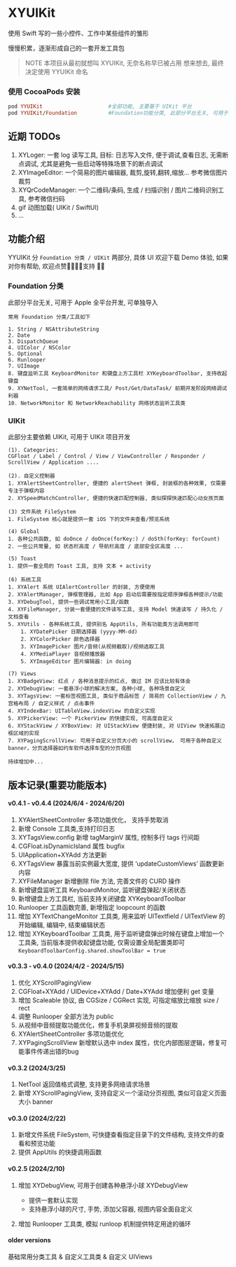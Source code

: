 # XYUIKit

使用 Swift 写的一些小控件、工作中某些组件的雏形

慢慢积累，逐渐形成自己的一套开发工具包

> NOTE
> 本项目从最初就想叫 XYUIKit, 无奈名称早已被占用
> 想来想去, 最终决定使用 YYUIKit 命名

### 使用 CocoaPods 安装

```ruby
pod YYUIKit                     #全部功能, 主要基于 UIKit 平台
pod YYUIKit/Foundation          #Foundation功能分类, 此部分平台无关, 可用于 Apple 全平台开发
```

## 近期 TODOs
1. XYLoger: 一套 log 读写工具, 目标: 日志写入文件, 便于调试,查看日志, 无需断点调试, 尤其是避免一些启动等特殊场景下的断点调试
2. XYImageEditor: 一个简易的图片编辑器, 裁剪,旋转,翻转,缩放... 参考微信图片裁剪
3. XYQrCodeManager: 一个二维码/条码, 生成 / 扫描识别 / 图片二维码识别工具, 参考微信扫码
4. gif 动图加载( UIKit / SwiftUI)
5. ...

## 功能介绍

YYUIKit 分 `Foundation 分类 / UIKit` 两部分, 具体 UI 欢迎下载 Demo 体验, 如果对你有帮助, 欢迎点赞🌟🌟🌟🌟支持 💪🎉

### Foundation 分类

此部分平台无关, 可用于 Apple 全平台开发, 可单独导入

```
常用 Foundation 分类/工具如下

1. String / NSAttributeString
2. Date
3. DispatchQueue
4. UIColor / NSColor
5. Optional
6. Runlooper
7. UIImage
8. 键盘监听工具 KeyboardMonitor 和键盘上方工具栏 XYKeyboardToolbar, 支持收起键盘
9. XYNetTool, 一套简单的网络请求工具/ Post/Get/DataTask/ 前期开发阶段网络调试利器
10. NetworkMonitor 和 NetworkReachability 网络状态监听工具类

```
    
### UIKit

此部分主要依赖 UIKit, 可用于 UIKit 项目开发

```
(1). Categories: 
CGFloat / Label / Control / View / ViewController / Responder / ScrollView / Application ....

(2). 自定义控制器
1. XYAlertSheetController, 便捷的 alertSheet 弹框, 封装框的各种效果, 仅需要专注于弹框内容
2. XYSpeedMatchController, 便捷的快速匹配控制器, 类似探探快速匹配心动女孩页面

(3) 文件系统 FileSystem
1. FileSystem 核心就是提供一套 iOS 下的文件夹查看/预览系统

(4) Global
1. 各种公共函数, 如 doOnce / doOnce(forKey:) / doSth(forKey: forCount)
2. 一些公共常量, 如 状态栏高度 / 导航栏高度 / 底部安全区高度 ...

(5) Toast
1. 提供一套全局的 Toast 工具, 支持 文本 + activity

(6) 系统工具
1. XYAlert 系统 UIAlertController 的封装, 方便使用
2. XYAlertManager, 弹框管理器, 比如 App 启动后需要按指定顺序弹框各种提示/功能
3. XYDebugTool, 提供一些调试常用小工具/函数
4. XYFileManager, 分装一套便捷的文件读写工具, 支持 Model 快速读写 / 持久化 / 文档查看
5. XYUtils - 各种系统工具, 提供别名 AppUtils, 所有功能类方法调用即可
	1. XYDatePicker 日期选择器 (yyyy-MM-dd)
	2. XYColorPicker 颜色选择器
	3. XYImagePicker 图片/音频(从视频截取)/视频选取工具
	4. XYMediaPlayer 音视频播放器
	5. XYImageEditor 图片编辑器: in doing

(7) Views
1. XYBadgeView: 红点 / 各种消息提示的红点, 做过 IM 应该比较有体会
2. XYDebugView: 一套悬浮小球的解决方案, 各种小球, 各种场景自定义
3. XYTagsView: 一套标签视图工具, 类似于商品标签 / 简易的 CollectionView / 九宫格布局 / 自定义样式 / 点击事件
4. XYIndexBar: UITableView.indexView 的自定义实现
5. XYPickerView: 一个 PickerView 的快捷实现, 可高度自定义
6. XYStackView / XYBoxView: 对 UIStackView 便捷封装, 对 UIView 快速拓展边框区域的实现
7. XYPagingScrollView: 可用于自定义分页大小的 scrollView， 可用于各种自定义 banner，分页选择器如约车软件选择车型的分页视图

持续增加中...
```

## 版本记录(重要功能版本)
#### v0.4.1 - v0.4.4 (2024/6/4 - 2024/6/20)

1. XYAlertSheetController 多项功能优化， 支持手势取消
2. 新增 Console 工具类,支持打印日志
3. XYTagsView.config 新增 tagMarginV 属性, 控制多行 tags 行间距
4. CGFloat.isDynamicIsland 属性 bugfix
5. UIApplication+XYAdd 方法更新
6. XYTagsView 暴露当前实例最大宽度, 提供 ‘updateCustomViews’ 函数更新内容
7. XYFileManager 新增删除 file 方法, 完善文件的 CURD 操作
8. 新增键盘监听工具 KeyboardMonitor, 监听键盘弹起/关闭状态
9. 新增键盘上方工具栏, 当前支持关闭键盘 XYKeyboardToolbar
10. Runlooper 工具函数完善, 新增指定 loopcount 的函数
11. 增加 XYTextChangeMonitor 工具类, 用来监听 UITextfield / UITextView 的开始编辑, 编辑中, 结束编辑状态
12. 增加 XYKeyboardToolbar 工具类, 用于监听键盘弹出时候在键盘上增加一个工具条, 当前版本提供收起键盘功能, 仅需设置全局配置类即可 `KeyboardToolbarConfig.shared.showToolBar = true`

#### v0.3.3 - v0.4.0 (2024/4/2 - 2024/5/15)

1. 优化 XYScrollPagingView
2. CGFloat+XYAdd / UIDevice+XYAdd / Date+XYAdd 增加便利 get 变量
3. 增加 Scaleable 协议, 由 CGSize / CGRect 实现, 可指定缩放比缩放 size / rect
4. 调整 Runlooper 全部方法为 public
5. 从视频中音频提取功能优化，修复手机录屏视频音频的提取
6. XYAlertSheetController 多项功能优化
7. XYPagingScrollView 新增默认选中 index 属性，优化内部图层逻辑，修复可能事件传递出错的bug

#### v0.3.2 (2024/3/25)

1. NetTool 返回值格式调整, 支持更多网络请求场景
2. 新增 XYScrollPagingView, 支持自定义一个滚动分页视图, 类似可自定义页面大小 banner

#### v0.3.0 (2024/2/22)

1. 新增文件系统 FileSystem, 可快捷查看指定目录下的文件结构, 支持文件的查看和预览功能
2. 提供 AppUtils 的快捷调用函数

#### v0.2.5 (2024/2/10)

1. 增加 XYDebugView, 可用于创建各种悬浮小球 XYDebugView 
	
	- 提供一套默认实现
	- 支持悬浮小球的尺寸, 手势, 添加父容器, 视图内容全面自定义

2. 增加 Runlooper 工具类, 模拟 runloop 机制提供特定用途的循环

#### older versions

基础常用分类工具 & 自定义工具类 & 自定义 UIViews
    


